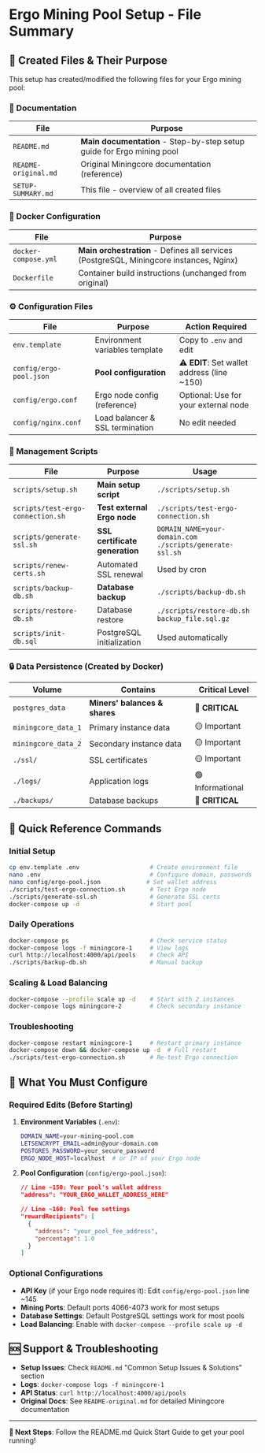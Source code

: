 # Ergo Mining Pool Setup - File Summary

## 📁 Created Files & Their Purpose

This setup has created/modified the following files for your Ergo mining pool:

### 📜 Documentation
| File | Purpose |
|------|---------|
| `README.md` | **Main documentation** - Step-by-step setup guide for Ergo mining pool |
| `README-original.md` | Original Miningcore documentation (reference) |
| `SETUP-SUMMARY.md` | This file - overview of all created files |

### 🐳 Docker Configuration
| File | Purpose |
|------|---------|
| `docker-compose.yml` | **Main orchestration** - Defines all services (PostgreSQL, Miningcore instances, Nginx) |
| `Dockerfile` | Container build instructions (unchanged from original) |

### ⚙️ Configuration Files
| File | Purpose | **Action Required** |
|------|---------|-------------------|
| `env.template` | Environment variables template | Copy to `.env` and edit |
| `config/ergo-pool.json` | **Pool configuration** | ⚠️ **EDIT**: Set wallet address (line ~150) |
| `config/ergo.conf` | Ergo node config (reference) | Optional: Use for your external node |
| `config/nginx.conf` | Load balancer & SSL termination | No edit needed |

### 🔧 Management Scripts
| File | Purpose | Usage |
|------|---------|-------|
| `scripts/setup.sh` | **Main setup script** | `./scripts/setup.sh` |
| `scripts/test-ergo-connection.sh` | **Test external Ergo node** | `./scripts/test-ergo-connection.sh` |
| `scripts/generate-ssl.sh` | **SSL certificate generation** | `DOMAIN_NAME=your-domain.com ./scripts/generate-ssl.sh` |
| `scripts/renew-certs.sh` | Automated SSL renewal | Used by cron |
| `scripts/backup-db.sh` | **Database backup** | `./scripts/backup-db.sh` |
| `scripts/restore-db.sh` | Database restore | `./scripts/restore-db.sh backup_file.sql.gz` |
| `scripts/init-db.sql` | PostgreSQL initialization | Used automatically |

### 🔒 Data Persistence (Created by Docker)
| Volume | Contains | Critical Level |
|--------|----------|----------------|
| `postgres_data` | **Miners' balances & shares** | 🔴 **CRITICAL** |
| `miningcore_data_1` | Primary instance data | 🟡 Important |
| `miningcore_data_2` | Secondary instance data | 🟡 Important |
| `./ssl/` | SSL certificates | 🟡 Important |
| `./logs/` | Application logs | 🟢 Informational |
| `./backups/` | Database backups | 🔴 **CRITICAL** |

## 🚀 Quick Reference Commands

### Initial Setup
```bash
cp env.template .env                    # Create environment file
nano .env                               # Configure domain, passwords
nano config/ergo-pool.json             # Set wallet address
./scripts/test-ergo-connection.sh       # Test Ergo node
./scripts/generate-ssl.sh               # Generate SSL certs
docker-compose up -d                    # Start pool
```

### Daily Operations
```bash
docker-compose ps                       # Check service status
docker-compose logs -f miningcore-1     # View logs
curl http://localhost:4000/api/pools    # Check API
./scripts/backup-db.sh                  # Manual backup
```

### Scaling & Load Balancing
```bash
docker-compose --profile scale up -d    # Start with 2 instances
docker-compose logs miningcore-2        # Check secondary instance
```

### Troubleshooting
```bash
docker-compose restart miningcore-1     # Restart primary instance
docker-compose down && docker-compose up -d  # Full restart
./scripts/test-ergo-connection.sh       # Re-test Ergo connection
```

## 🔧 What You Must Configure

### Required Edits (Before Starting)

1. **Environment Variables** (`.env`):
   ```bash
   DOMAIN_NAME=your-mining-pool.com
   LETSENCRYPT_EMAIL=admin@your-domain.com
   POSTGRES_PASSWORD=your_secure_password
   ERGO_NODE_HOST=localhost  # or IP of your Ergo node
   ```

2. **Pool Configuration** (`config/ergo-pool.json`):
   ```json
   // Line ~150: Your pool's wallet address
   "address": "YOUR_ERGO_WALLET_ADDRESS_HERE"
   
   // Line ~160: Pool fee settings
   "rewardRecipients": [
     {
       "address": "your_pool_fee_address",
       "percentage": 1.0
     }
   ]
   ```

### Optional Configurations

- **API Key** (if your Ergo node requires it): Edit `config/ergo-pool.json` line ~145
- **Mining Ports**: Default ports 4066-4073 work for most setups
- **Database Settings**: Default PostgreSQL settings work for most pools
- **Load Balancing**: Enable with `docker-compose --profile scale up -d`

## 🆘 Support & Troubleshooting

- **Setup Issues**: Check `README.md` "Common Setup Issues & Solutions" section
- **Logs**: `docker-compose logs -f miningcore-1`
- **API Status**: `curl http://localhost:4000/api/pools`
- **Original Docs**: See `README-original.md` for detailed Miningcore documentation

---

**🎯 Next Steps**: Follow the README.md Quick Start Guide to get your pool running! 